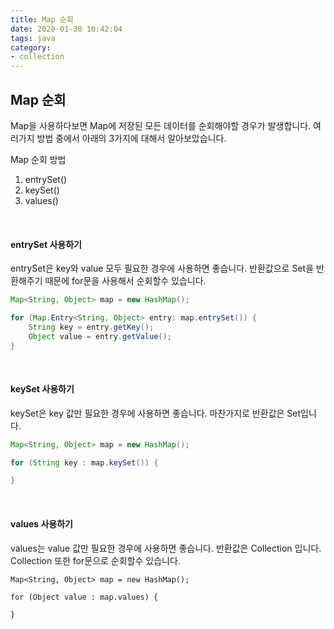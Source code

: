 ```yaml
---
title: Map 순회
date: 2020-01-30 10:42:04
tags: java
category:
- collection
---
```


## Map 순회

Map을 사용하다보면 Map에 저장된 모든 데이터를 순회해야할 경우가 발생합니다. 여러가지 방법 중에서 아래의 3가지에 대해서 알아보았습니다.

Map 순회 방법
1. entrySet()
1. keySet()
1. values()

<br>

#### entrySet 사용하기

entrySet은 key와 value 모두 필요한 경우에 사용하면 좋습니다. 반환값으로 Set을 반환해주기 때문에 for문을 사용해서 순회할수 있습니다.

```java
Map<String, Object> map = new HashMap();

for (Map.Entry<String, Object> entry: map.entrySet()) {
    String key = entry.getKey();
    Object value = entry.getValue();
}
```

<br>

#### keySet 사용하기

keySet은 key 값만 필요한 경우에 사용하면 좋습니다. 마찬가지로 반환값은 Set입니다.

```java
Map<String, Object> map = new HashMap();

for (String key : map.keySet()) {

}
```

<br>

#### values 사용하기

values는 value 값만 필요한 경우에 사용하면 좋습니다. 반환값은 Collection 입니다. Collection 또한 for문으로 순회할수 있습니다.

```
Map<String, Object> map = new HashMap();

for (Object value : map.values) {
    
}
```